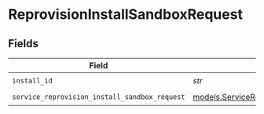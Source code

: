 # ReprovisionInstallSandboxRequest


## Fields

| Field                                                                                                  | Type                                                                                                   | Required                                                                                               | Description                                                                                            |
| ------------------------------------------------------------------------------------------------------ | ------------------------------------------------------------------------------------------------------ | ------------------------------------------------------------------------------------------------------ | ------------------------------------------------------------------------------------------------------ |
| `install_id`                                                                                           | *str*                                                                                                  | :heavy_check_mark:                                                                                     | install ID                                                                                             |
| `service_reprovision_install_sandbox_request`                                                          | [models.ServiceReprovisionInstallSandboxRequest](../models/servicereprovisioninstallsandboxrequest.md) | :heavy_check_mark:                                                                                     | Input                                                                                                  |